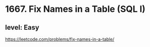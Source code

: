 # 1667. Fix Names in a Table (SQL I)
## level: Easy

https://leetcode.com/problems/fix-names-in-a-table/
